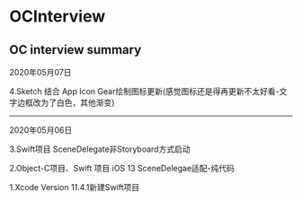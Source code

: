 # OCInterview
OC interview summary
---
2020年05月07日

4.Sketch 结合 App Icon Gear绘制图标更新(感觉图标还是得再更新不太好看-文字边框改为了白色，其他渐变)

---

2020年05月06日

3.Swift项目 SceneDelegate非Storyboard方式启动

2.Object-C项目、Swift 项目 iOS 13 SceneDelegae适配-纯代码

1.Xcode Version 11.4.1新建Swift项目

